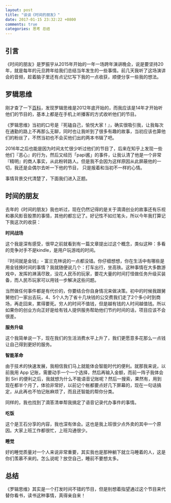 ```yaml
---
layout: post
title: "谈谈《时间的朋友》"
date: 2017-01-15 23:32:22 +0800
comments: true
categories: 思考 总结
---
```

## 引言

《时间的朋友》是罗振宇从2015年开始的一年一场跨年演讲晚会，说是要坚持20年，就是每年的元旦跨年给我们总结当年发生的一些事情。前几天我听了这场演讲会的音频，趁着脑子里还有点记忆写下我的一点收获，顺便分享一些我的想法。

## 罗辑思维

刚才查了一下[百科](http://baike.baidu.com/item/%E7%BD%97%E8%BE%91%E6%80%9D%E7%BB%B4/2192931)，发现罗辑思维是2012年底开始的，而我应该是14年才开始听他们的节目的，基本上都是在手机上听播客的方式收听他们的节目。

《罗辑思维》当初的口号是『死磕自己，愉悦大家！』，确实很吸引我，让我每次在通勤的路上不再那么无聊，同时也让我听到了很多有趣的故事，当初应该也算他们的粉丝了，不然当初也不会买他们出的两本书辑了吧。

2016年之后也能是因为时间太忙很少听过他们的节目了，后来在知乎上发现一些他们『恶心』的行为，然后又经历「papi酱」的事件，让我认清了他是一个非常『精明』的商人事实，从此粉转路人。但是我不会因为这样原因从此屏蔽他的一切，我还是会偶尔去听一下他的节目，
只是报着和当初不一样的心情。

事情背景交代清楚了，下面我们进入正题。

<!--more-->

## 时间的朋友

去年的《时间的朋友》我也听过，现在仍然记得的是关于滴滴创业的故事还有乐视和暴风影音股票的事情，其他的都忘记了。好记性不如烂笔头，所以今年我打算记下我这次的收获：

**时间战场**

这个我是深有感受，很早之前就看到有一篇文章提出过这个概念，类似这种：多看的竞争对手不是kindle，是用户玩游戏的时间。

『时间就是金钱』- 富兰克林说的一点都没错。你仔细想想，你在生活中有哪些是用金钱换时间的事情？我就随便说几个：打车出行，坐高铁。这种事情在大多数游戏中，发挥的淋漓尽致，没花人民币的玩家，要花大量的时间打怪做任务升级买装备，而人民币玩家可以用钱一步解决这些问题。

当然做任何事件都是有代价的，你要结合你自身情况来做决策。初中的时候我跟舅舅他们一家出去玩，4、5个人为了省十几块钱的公交费我们走了2个多小时到商场，再走回来，累得要死。穷人的时间不值钱，但是越有钱的人时间越值钱。所以如果你的创业方向正好是给有钱人提供服务帮助他们节约时间的话，项目应该不会很差。

**服务升级**

这个我简单说一下，现在我们的生活消费水平上升了，我们更愿意多花那么一点钱让自己得到更好的服务。

**智能革命**

由于技术的快速发展，我相信我们马上就能体会智能时代的便利。就那我来说，以前我用 App 记账，需要动手一个一个选择，然后再输入金额，而前一阵子我体会到 Siri 的便利之后，我就想为什么不能语音记账呢？然后一搜索，果然有，用到现在都半个月了，体验非常好，以前记个帐都要点好几下屏幕的，现在一句话搞定，从此再也不怕记账麻烦了，而且还智能的帮你分类。

同样的，我也找到了滴答清单帮我搞定了语音记录代办事件的事情。

**吃饭**

这个是王石分享的内容，我也深有体会。这也是我上班很少点外卖的其中一个原因。大家上班工作都很忙，上班沟通很少。


**睡觉**

好的睡觉质量对一个人来说非常重要，其实我也是那种躺下就立马睡着的人，这是你们羡慕不来的。怎么说呢？放空自己，睡前不要想太多。


## 总结

《罗辑思维》其实是一个打发时间不错的节目，但是别想着指望通过这个节目来代替你看书，读书这种事情，真得亲自来！
